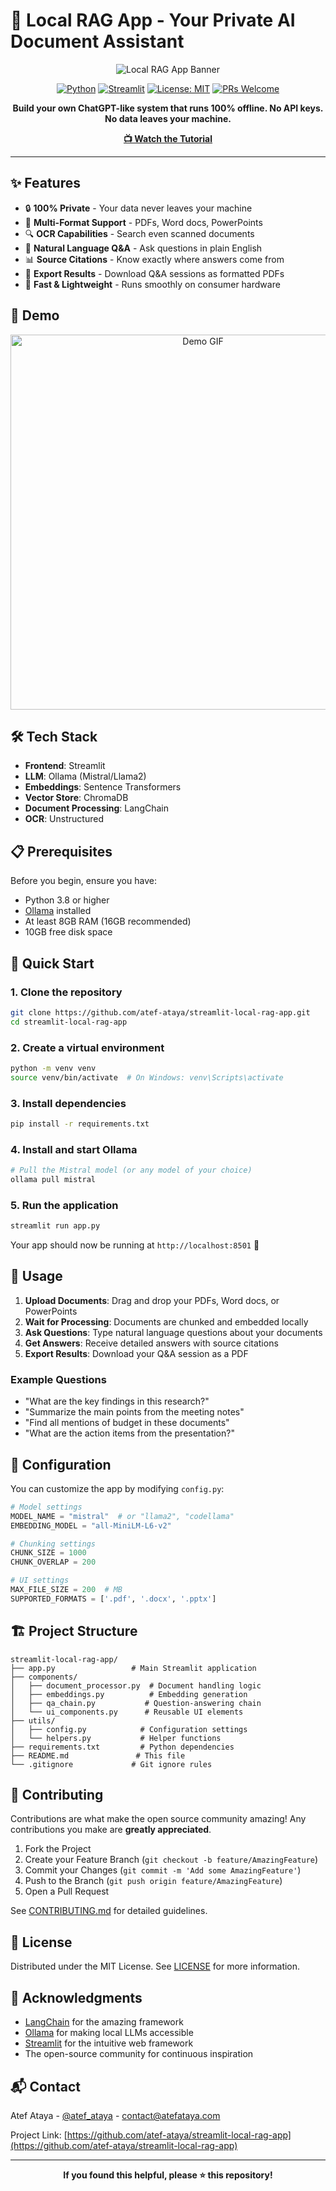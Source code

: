 # 🧠 Local RAG App - Your Private AI Document Assistant

<div align="center">

![Local RAG App Banner](https://github.com/atef-ataya/streamlit-local-rag-app/assets/your-image.png)

[![Python](https://img.shields.io/badge/Python-3.8+-blue.svg)](https://www.python.org/downloads/)
[![Streamlit](https://img.shields.io/badge/Streamlit-1.28+-red.svg)](https://streamlit.io/)
[![License: MIT](https://img.shields.io/badge/License-MIT-yellow.svg)](https://opensource.org/licenses/MIT)
[![PRs Welcome](https://img.shields.io/badge/PRs-welcome-brightgreen.svg)](http://makeapullrequest.com)

**Build your own ChatGPT-like system that runs 100% offline. No API keys. No data leaves your machine.**

[**📺 Watch the Tutorial**](https://youtu.be/BQEAxIkCqnQ?si=pun7mQIB6bfgO5dN) 

</div>

---

## ✨ Features

- 🔒 **100% Private** - Your data never leaves your machine
- 📄 **Multi-Format Support** - PDFs, Word docs, PowerPoints
- 🔍 **OCR Capabilities** - Search even scanned documents
- 💬 **Natural Language Q&A** - Ask questions in plain English
- 📊 **Source Citations** - Know exactly where answers come from
- 💾 **Export Results** - Download Q&A sessions as formatted PDFs
- 🚀 **Fast & Lightweight** - Runs smoothly on consumer hardware

## 🎥 Demo

<div align="center">
  <img src="https://github.com/atef-ataya/streamlit-local-rag-app/assets/demo.gif" alt="Demo GIF" width="600"> 
</div>

## 🛠️ Tech Stack

- **Frontend**: Streamlit
- **LLM**: Ollama (Mistral/Llama2)
- **Embeddings**: Sentence Transformers
- **Vector Store**: ChromaDB
- **Document Processing**: LangChain
- **OCR**: Unstructured

## 📋 Prerequisites

Before you begin, ensure you have:

- Python 3.8 or higher
- [Ollama](https://ollama.ai/) installed
- At least 8GB RAM (16GB recommended)
- 10GB free disk space

## 🚀 Quick Start

### 1. Clone the repository
```bash
git clone https://github.com/atef-ataya/streamlit-local-rag-app.git
cd streamlit-local-rag-app
```

### 2. Create a virtual environment
```bash
python -m venv venv
source venv/bin/activate  # On Windows: venv\Scripts\activate
```

### 3. Install dependencies
```bash
pip install -r requirements.txt
```

### 4. Install and start Ollama
```bash
# Pull the Mistral model (or any model of your choice)
ollama pull mistral
```

### 5. Run the application
```bash
streamlit run app.py
```

Your app should now be running at `http://localhost:8501` 🎉

## 📖 Usage

1. **Upload Documents**: Drag and drop your PDFs, Word docs, or PowerPoints
2. **Wait for Processing**: Documents are chunked and embedded locally
3. **Ask Questions**: Type natural language questions about your documents
4. **Get Answers**: Receive detailed answers with source citations
5. **Export Results**: Download your Q&A session as a PDF

### Example Questions

- "What are the key findings in this research?"
- "Summarize the main points from the meeting notes"
- "Find all mentions of budget in these documents"
- "What are the action items from the presentation?"

## 🔧 Configuration

You can customize the app by modifying `config.py`:

```python
# Model settings
MODEL_NAME = "mistral"  # or "llama2", "codellama"
EMBEDDING_MODEL = "all-MiniLM-L6-v2"

# Chunking settings
CHUNK_SIZE = 1000
CHUNK_OVERLAP = 200

# UI settings
MAX_FILE_SIZE = 200  # MB
SUPPORTED_FORMATS = ['.pdf', '.docx', '.pptx']
```

## 🏗️ Project Structure

```
streamlit-local-rag-app/
├── app.py                 # Main Streamlit application
├── components/
│   ├── document_processor.py  # Document handling logic
│   ├── embeddings.py          # Embedding generation
│   ├── qa_chain.py           # Question-answering chain
│   └── ui_components.py      # Reusable UI elements
├── utils/
│   ├── config.py            # Configuration settings
│   └── helpers.py           # Helper functions
├── requirements.txt         # Python dependencies
├── README.md               # This file
└── .gitignore             # Git ignore rules
```

## 🤝 Contributing

Contributions are what make the open source community amazing! Any contributions you make are **greatly appreciated**.

1. Fork the Project
2. Create your Feature Branch (`git checkout -b feature/AmazingFeature`)
3. Commit your Changes (`git commit -m 'Add some AmazingFeature'`)
4. Push to the Branch (`git push origin feature/AmazingFeature`)
5. Open a Pull Request

See [CONTRIBUTING.md](CONTRIBUTING.md) for detailed guidelines.

## 📝 License

Distributed under the MIT License. See [LICENSE](LICENSE) for more information.

## 🙏 Acknowledgments

- [LangChain](https://github.com/hwchase17/langchain) for the amazing framework
- [Ollama](https://ollama.ai/) for making local LLMs accessible
- [Streamlit](https://streamlit.io/) for the intuitive web framework
- The open-source community for continuous inspiration

## 📬 Contact

Atef Ataya - [@atef_ataya](https://twitter.com/atef_ataya) - contact@atefataya.com

Project Link: [https://github.com/atef-ataya/streamlit-local-rag-app](https://github.com/atef-ataya/streamlit-local-rag-app)

---

<div align="center">

**If you found this helpful, please ⭐ this repository!**

</div>
